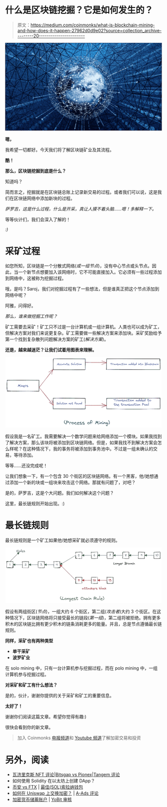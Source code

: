 # 什么是区块链挖掘？它是如何发生的？

> 原文：<https://medium.com/coinmonks/what-is-blockchain-mining-and-how-does-it-happen-27962d0d9e02?source=collection_archive---------20----------------------->

![](img/ee601966dce4076bc9922482dc09e3b8.png)

**嗯，**

我希望一切都好。今天我们将了解区块链矿业及其流程。

**酷！**

**那么，区块链挖掘到底是什么？**

知道吗？

简而言之，挖掘就是在区块链总账上记录新交易的过程。或者我们可以说，这是我们在区块链网络中添加新块的过程。

*萨罗吉，这是什么过程，什么是开采，真让人摸不着头脑……嗯！多解释一下。*

等等伙计们，我们会深入了解的！

*:)*

# 采矿过程

如您所知，区块链是一个分散式网络(*或一组节点*)，没有中心节点或头节点。因此，当一个新节点想要加入该网络时，它不可能直接加入。它必须有一些过程添加到网络中，这被称为挖掘过程。

哦，是吗？Saroj，我们对挖掘过程有了一些想法，但是谁真正把这个节点添加到网络中呢？

阿雅，问得好。

*那么，谁来做挖掘工作呢？*

矿工需要去采矿！矿工只不过是一台计算机或一组计算机。人类也可以成为矿工，但解决方案对我们来说更复杂。矿工需要做一些解决方案来添加块。采矿奖励给予第一个找到复杂散列问题解决方案的矿工(*解决方案*)。

**还是，越来越迷茫？让我们试着用图表来理解。**

![](img/8c06573c6905fa3215fdf0b532463d8c.png)

假设我是一名矿工。我需要解决一个数学问题来给网络添加一个模块。如果我找到了解决方案，那么该块将被添加到区块链网络。但是，如果我找不到解决方案会怎么样呢？在这种情况下，我的事务将被添加到事务池中。不过是一组未确认的交易，等待添加。

等等……还没完成呢！

让我们想象一下，有一个包含 30 个街区的区块链网络。有一个黑客，他/她想通过添加一个新的块或一组块来攻击这个网络。那就有问题了，对吧？

是的，萨罗吉，这是个大问题。我们如何解决这个问题？

这里，最长链规则开始出现。:)

# 最长链规则

最长链规则是一个矿工如果他/她想采矿就必须遵守的规则。

![](img/acff18b07a232065d65810778df95792.png)

假设有两组街区(*节点*)，一组大约 6 个街区，第二组(*攻击者*)大约 3 个街区。在这种情况下，区块链网络将只接受最长的链段(*第一组*)，第二组将被拒绝。拥有更多积木的区块链比拥有更少积木的链条消耗更多的能量。并且，总是节点遵循最长链规则。

**同样，采矿也有两种类型**

*   **单干采矿**
*   **波罗矿业**

在 solo mining 中，只有一台计算机参与挖掘过程，而在 polo mining 中，一组计算机参与挖掘过程。

**对采矿和矿工有什么想法？**

是的，伙计，谢谢你提供的关于采矿和矿工的重要信息。

**太好了！**

谢谢你们阅读这篇文章。希望你觉得有趣:)

很快会看到你的新文章。

> 加入 Coinmonks [电报频道](https://t.me/coincodecap)和 [Youtube 频道](https://www.youtube.com/c/coinmonks/videos)了解加密交易和投资

# 另外，阅读

*   [瓦济里克斯 NFT 评论](https://coincodecap.com/wazirx-nft-review)|[Bitsgap vs Pionex](https://coincodecap.com/bitsgap-vs-pionex)|[Tangem 评论](https://coincodecap.com/tangem-wallet-review)
*   如何使用 Solidity 在以太坊上创建 DApp？
*   [币安 vs FTX](https://coincodecap.com/binance-vs-ftx) | [最佳(SOL)索拉纳钱包](https://coincodecap.com/solana-wallets)
*   [如何在 Uniswap 上交换加密？](https://coincodecap.com/swap-crypto-on-uniswap) | [A-Ads 评论](https://coincodecap.com/a-ads-review)
*   [加密货币储蓄账户](/coinmonks/cryptocurrency-savings-accounts-be3bc0feffbf) | [YoBit 审核](/coinmonks/yobit-review-175464162c62)